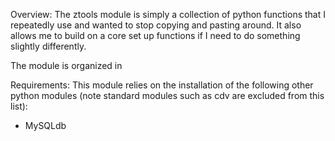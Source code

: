 Overview:
The ztools module is simply a collection of python functions that I repeatedly use and wanted to stop copying and pasting around. It also allows me to build on a core set up functions if I need to do something slightly differently.

The module is organized in 


Requirements:
This module relies on the installation of the following other python modules (note standard modules such as cdv are excluded from this list):
- MySQLdb
